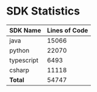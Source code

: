 # SDK Statistics

| SDK Name | Lines of Code |
| -------- | ------------- |
| java | 15066 |
| python | 22070 |
| typescript | 6493 |
| csharp | 11118 |
| **Total** | 54747 |

